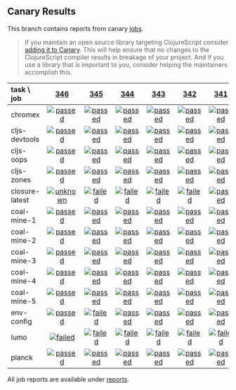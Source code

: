 ## Canary Results

This branch contains reports from canary [jobs](https://github.com/cljs-oss/canary/tree/jobs).

> If you maintain an open source library targeting ClojureScript consider [adding it to Canary](https://github.com/cljs-oss/canary/tree/master#how-to-participate). This will help ensure that no changes to the ClojureScript compiler results in breakage of your project. And if you use a library that is important to you, consider helping the maintainers accomplish this.

[//]: # (begin_overview_table)

| task \ job | <a href="reports/2018/04/12/job-000346-1.10.264-d31917e" title="job #346 finished on 2018-04-12">346</a> | <a href="reports/2018/04/11/job-000345-1.10.264-d31917e" title="job #345 finished on 2018-04-11">345</a> | <a href="reports/2018/04/10/job-000344-1.10.264-d31917e" title="job #344 finished on 2018-04-10">344</a> | <a href="reports/2018/04/09/job-000343-1.10.264-d31917e" title="job #343 finished on 2018-04-09">343</a> | <a href="reports/2018/04/08/job-000342-1.10.264-d31917e" title="job #342 finished on 2018-04-08">342</a> | <a href="reports/2018/04/07/job-000341-1.10.264-d31917e" title="job #341 finished on 2018-04-07">341</a> | <a href="reports/2018/04/06/job-000340-1.10.264-d31917e" title="job #340 finished on 2018-04-06">340</a> | <a href="reports/2018/04/05/job-000339-1.10.263-9c1c727" title="job #339 finished on 2018-04-05">339</a> | <a href="reports/2018/04/04/job-000338-1.10.263-9c1c727" title="job #338 finished on 2018-04-04">338</a> | <a href="reports/2018/04/03/job-000337-1.10.263-9c1c727" title="job #337 finished on 2018-04-03">337</a> |
| :--- | :---: | :---: | :---: | :---: | :---: | :---: | :---: | :---: | :---: | :---: |
| chromex | <a href="reports/2018/04/12/job-000346-1.10.264-d31917e#-chromex"><img title="passed" src="http://box.binaryage.com/s-passed.svg"><a> | <a href="reports/2018/04/11/job-000345-1.10.264-d31917e#-chromex"><img title="passed" src="http://box.binaryage.com/s-passed.svg"><a> | <a href="reports/2018/04/10/job-000344-1.10.264-d31917e#-chromex"><img title="passed" src="http://box.binaryage.com/s-passed.svg"><a> | <a href="reports/2018/04/09/job-000343-1.10.264-d31917e#-chromex"><img title="passed" src="http://box.binaryage.com/s-passed.svg"><a> | <a href="reports/2018/04/08/job-000342-1.10.264-d31917e#-chromex"><img title="passed" src="http://box.binaryage.com/s-passed.svg"><a> | <a href="reports/2018/04/07/job-000341-1.10.264-d31917e#-chromex"><img title="passed" src="http://box.binaryage.com/s-passed.svg"><a> | <a href="reports/2018/04/06/job-000340-1.10.264-d31917e#-chromex"><img title="passed" src="http://box.binaryage.com/s-passed.svg"><a> | <a href="reports/2018/04/05/job-000339-1.10.263-9c1c727#-chromex"><img title="passed" src="http://box.binaryage.com/s-passed.svg"><a> | <a href="reports/2018/04/04/job-000338-1.10.263-9c1c727#-chromex"><img title="failed" src="http://box.binaryage.com/s-failed.svg"><a> | <a href="reports/2018/04/03/job-000337-1.10.263-9c1c727#-chromex"><img title="passed" src="http://box.binaryage.com/s-passed.svg"><a> |
| cljs-devtools | <a href="reports/2018/04/12/job-000346-1.10.264-d31917e#-cljs-devtools"><img title="passed" src="http://box.binaryage.com/s-passed.svg"><a> | <a href="reports/2018/04/11/job-000345-1.10.264-d31917e#-cljs-devtools"><img title="passed" src="http://box.binaryage.com/s-passed.svg"><a> | <a href="reports/2018/04/10/job-000344-1.10.264-d31917e#-cljs-devtools"><img title="passed" src="http://box.binaryage.com/s-passed.svg"><a> | <a href="reports/2018/04/09/job-000343-1.10.264-d31917e#-cljs-devtools"><img title="passed" src="http://box.binaryage.com/s-passed.svg"><a> | <a href="reports/2018/04/08/job-000342-1.10.264-d31917e#-cljs-devtools"><img title="passed" src="http://box.binaryage.com/s-passed.svg"><a> | <a href="reports/2018/04/07/job-000341-1.10.264-d31917e#-cljs-devtools"><img title="passed" src="http://box.binaryage.com/s-passed.svg"><a> | <a href="reports/2018/04/06/job-000340-1.10.264-d31917e#-cljs-devtools"><img title="passed" src="http://box.binaryage.com/s-passed.svg"><a> | <a href="reports/2018/04/05/job-000339-1.10.263-9c1c727#-cljs-devtools"><img title="passed" src="http://box.binaryage.com/s-passed.svg"><a> | <a href="reports/2018/04/04/job-000338-1.10.263-9c1c727#-cljs-devtools"><img title="passed" src="http://box.binaryage.com/s-passed.svg"><a> | <a href="reports/2018/04/03/job-000337-1.10.263-9c1c727#-cljs-devtools"><img title="passed" src="http://box.binaryage.com/s-passed.svg"><a> |
| cljs-oops | <a href="reports/2018/04/12/job-000346-1.10.264-d31917e#-cljs-oops"><img title="passed" src="http://box.binaryage.com/s-passed.svg"><a> | <a href="reports/2018/04/11/job-000345-1.10.264-d31917e#-cljs-oops"><img title="passed" src="http://box.binaryage.com/s-passed.svg"><a> | <a href="reports/2018/04/10/job-000344-1.10.264-d31917e#-cljs-oops"><img title="passed" src="http://box.binaryage.com/s-passed.svg"><a> | <a href="reports/2018/04/09/job-000343-1.10.264-d31917e#-cljs-oops"><img title="passed" src="http://box.binaryage.com/s-passed.svg"><a> | <a href="reports/2018/04/08/job-000342-1.10.264-d31917e#-cljs-oops"><img title="passed" src="http://box.binaryage.com/s-passed.svg"><a> | <a href="reports/2018/04/07/job-000341-1.10.264-d31917e#-cljs-oops"><img title="passed" src="http://box.binaryage.com/s-passed.svg"><a> | <a href="reports/2018/04/06/job-000340-1.10.264-d31917e#-cljs-oops"><img title="passed" src="http://box.binaryage.com/s-passed.svg"><a> | <a href="reports/2018/04/05/job-000339-1.10.263-9c1c727#-cljs-oops"><img title="passed" src="http://box.binaryage.com/s-passed.svg"><a> | <a href="reports/2018/04/04/job-000338-1.10.263-9c1c727#-cljs-oops"><img title="passed" src="http://box.binaryage.com/s-passed.svg"><a> | <a href="reports/2018/04/03/job-000337-1.10.263-9c1c727#-cljs-oops"><img title="passed" src="http://box.binaryage.com/s-passed.svg"><a> |
| cljs-zones | <a href="reports/2018/04/12/job-000346-1.10.264-d31917e#-cljs-zones"><img title="passed" src="http://box.binaryage.com/s-passed.svg"><a> | <a href="reports/2018/04/11/job-000345-1.10.264-d31917e#-cljs-zones"><img title="passed" src="http://box.binaryage.com/s-passed.svg"><a> | <a href="reports/2018/04/10/job-000344-1.10.264-d31917e#-cljs-zones"><img title="passed" src="http://box.binaryage.com/s-passed.svg"><a> | <a href="reports/2018/04/09/job-000343-1.10.264-d31917e#-cljs-zones"><img title="passed" src="http://box.binaryage.com/s-passed.svg"><a> | <a href="reports/2018/04/08/job-000342-1.10.264-d31917e#-cljs-zones"><img title="passed" src="http://box.binaryage.com/s-passed.svg"><a> | <a href="reports/2018/04/07/job-000341-1.10.264-d31917e#-cljs-zones"><img title="passed" src="http://box.binaryage.com/s-passed.svg"><a> | <a href="reports/2018/04/06/job-000340-1.10.264-d31917e#-cljs-zones"><img title="passed" src="http://box.binaryage.com/s-passed.svg"><a> | <a href="reports/2018/04/05/job-000339-1.10.263-9c1c727#-cljs-zones"><img title="passed" src="http://box.binaryage.com/s-passed.svg"><a> | <a href="reports/2018/04/04/job-000338-1.10.263-9c1c727#-cljs-zones"><img title="passed" src="http://box.binaryage.com/s-passed.svg"><a> | <a href="reports/2018/04/03/job-000337-1.10.263-9c1c727#-cljs-zones"><img title="passed" src="http://box.binaryage.com/s-passed.svg"><a> |
| closure-latest | <a href="reports/2018/04/12/job-000346-1.10.264-d31917e#-closure-latest"><img title="unknown" src="http://box.binaryage.com/s-unknown.svg"><a> | <a href="reports/2018/04/11/job-000345-1.10.264-d31917e#-closure-latest"><img title="failed" src="http://box.binaryage.com/s-failed.svg"><a> | <a href="reports/2018/04/10/job-000344-1.10.264-d31917e#-closure-latest"><img title="failed" src="http://box.binaryage.com/s-failed.svg"><a> | <a href="reports/2018/04/09/job-000343-1.10.264-d31917e#-closure-latest"><img title="failed" src="http://box.binaryage.com/s-failed.svg"><a> | <a href="reports/2018/04/08/job-000342-1.10.264-d31917e#-closure-latest"><img title="failed" src="http://box.binaryage.com/s-failed.svg"><a> | <a href="reports/2018/04/07/job-000341-1.10.264-d31917e#-closure-latest"><img title="passed" src="http://box.binaryage.com/s-passed.svg"><a> | <a href="reports/2018/04/06/job-000340-1.10.264-d31917e#-closure-latest"><img title="passed" src="http://box.binaryage.com/s-passed.svg"><a> | <a href="reports/2018/04/05/job-000339-1.10.263-9c1c727#-closure-latest"><img title="passed" src="http://box.binaryage.com/s-passed.svg"><a> | <a href="reports/2018/04/04/job-000338-1.10.263-9c1c727#-closure-latest"><img title="passed" src="http://box.binaryage.com/s-passed.svg"><a> | <a href="reports/2018/04/03/job-000337-1.10.263-9c1c727#-closure-latest"><img title="passed" src="http://box.binaryage.com/s-passed.svg"><a> |
| coal-mine-1 | <a href="reports/2018/04/12/job-000346-1.10.264-d31917e#-coal-mine-1"><img title="passed" src="http://box.binaryage.com/s-passed.svg"><a> | <a href="reports/2018/04/11/job-000345-1.10.264-d31917e#-coal-mine-1"><img title="passed" src="http://box.binaryage.com/s-passed.svg"><a> | <a href="reports/2018/04/10/job-000344-1.10.264-d31917e#-coal-mine-1"><img title="passed" src="http://box.binaryage.com/s-passed.svg"><a> | <a href="reports/2018/04/09/job-000343-1.10.264-d31917e#-coal-mine-1"><img title="passed" src="http://box.binaryage.com/s-passed.svg"><a> | <a href="reports/2018/04/08/job-000342-1.10.264-d31917e#-coal-mine-1"><img title="passed" src="http://box.binaryage.com/s-passed.svg"><a> | <a href="reports/2018/04/07/job-000341-1.10.264-d31917e#-coal-mine-1"><img title="passed" src="http://box.binaryage.com/s-passed.svg"><a> | <a href="reports/2018/04/06/job-000340-1.10.264-d31917e#-coal-mine-1"><img title="passed" src="http://box.binaryage.com/s-passed.svg"><a> | <a href="reports/2018/04/05/job-000339-1.10.263-9c1c727#-coal-mine-1"><img title="passed" src="http://box.binaryage.com/s-passed.svg"><a> | <a href="reports/2018/04/04/job-000338-1.10.263-9c1c727#-coal-mine-1"><img title="passed" src="http://box.binaryage.com/s-passed.svg"><a> | <a href="reports/2018/04/03/job-000337-1.10.263-9c1c727#-coal-mine-1"><img title="passed" src="http://box.binaryage.com/s-passed.svg"><a> |
| coal-mine-2 | <a href="reports/2018/04/12/job-000346-1.10.264-d31917e#-coal-mine-2"><img title="passed" src="http://box.binaryage.com/s-passed.svg"><a> | <a href="reports/2018/04/11/job-000345-1.10.264-d31917e#-coal-mine-2"><img title="passed" src="http://box.binaryage.com/s-passed.svg"><a> | <a href="reports/2018/04/10/job-000344-1.10.264-d31917e#-coal-mine-2"><img title="passed" src="http://box.binaryage.com/s-passed.svg"><a> | <a href="reports/2018/04/09/job-000343-1.10.264-d31917e#-coal-mine-2"><img title="passed" src="http://box.binaryage.com/s-passed.svg"><a> | <a href="reports/2018/04/08/job-000342-1.10.264-d31917e#-coal-mine-2"><img title="passed" src="http://box.binaryage.com/s-passed.svg"><a> | <a href="reports/2018/04/07/job-000341-1.10.264-d31917e#-coal-mine-2"><img title="passed" src="http://box.binaryage.com/s-passed.svg"><a> | <a href="reports/2018/04/06/job-000340-1.10.264-d31917e#-coal-mine-2"><img title="passed" src="http://box.binaryage.com/s-passed.svg"><a> | <a href="reports/2018/04/05/job-000339-1.10.263-9c1c727#-coal-mine-2"><img title="passed" src="http://box.binaryage.com/s-passed.svg"><a> | <a href="reports/2018/04/04/job-000338-1.10.263-9c1c727#-coal-mine-2"><img title="passed" src="http://box.binaryage.com/s-passed.svg"><a> | <a href="reports/2018/04/03/job-000337-1.10.263-9c1c727#-coal-mine-2"><img title="passed" src="http://box.binaryage.com/s-passed.svg"><a> |
| coal-mine-3 | <a href="reports/2018/04/12/job-000346-1.10.264-d31917e#-coal-mine-3"><img title="passed" src="http://box.binaryage.com/s-passed.svg"><a> | <a href="reports/2018/04/11/job-000345-1.10.264-d31917e#-coal-mine-3"><img title="passed" src="http://box.binaryage.com/s-passed.svg"><a> | <a href="reports/2018/04/10/job-000344-1.10.264-d31917e#-coal-mine-3"><img title="passed" src="http://box.binaryage.com/s-passed.svg"><a> | <a href="reports/2018/04/09/job-000343-1.10.264-d31917e#-coal-mine-3"><img title="passed" src="http://box.binaryage.com/s-passed.svg"><a> | <a href="reports/2018/04/08/job-000342-1.10.264-d31917e#-coal-mine-3"><img title="passed" src="http://box.binaryage.com/s-passed.svg"><a> | <a href="reports/2018/04/07/job-000341-1.10.264-d31917e#-coal-mine-3"><img title="passed" src="http://box.binaryage.com/s-passed.svg"><a> | <a href="reports/2018/04/06/job-000340-1.10.264-d31917e#-coal-mine-3"><img title="passed" src="http://box.binaryage.com/s-passed.svg"><a> | <a href="reports/2018/04/05/job-000339-1.10.263-9c1c727#-coal-mine-3"><img title="passed" src="http://box.binaryage.com/s-passed.svg"><a> | <a href="reports/2018/04/04/job-000338-1.10.263-9c1c727#-coal-mine-3"><img title="passed" src="http://box.binaryage.com/s-passed.svg"><a> | <a href="reports/2018/04/03/job-000337-1.10.263-9c1c727#-coal-mine-3"><img title="passed" src="http://box.binaryage.com/s-passed.svg"><a> |
| coal-mine-4 | <a href="reports/2018/04/12/job-000346-1.10.264-d31917e#-coal-mine-4"><img title="passed" src="http://box.binaryage.com/s-passed.svg"><a> | <a href="reports/2018/04/11/job-000345-1.10.264-d31917e#-coal-mine-4"><img title="passed" src="http://box.binaryage.com/s-passed.svg"><a> | <a href="reports/2018/04/10/job-000344-1.10.264-d31917e#-coal-mine-4"><img title="passed" src="http://box.binaryage.com/s-passed.svg"><a> | <a href="reports/2018/04/09/job-000343-1.10.264-d31917e#-coal-mine-4"><img title="passed" src="http://box.binaryage.com/s-passed.svg"><a> | <a href="reports/2018/04/08/job-000342-1.10.264-d31917e#-coal-mine-4"><img title="passed" src="http://box.binaryage.com/s-passed.svg"><a> | <a href="reports/2018/04/07/job-000341-1.10.264-d31917e#-coal-mine-4"><img title="passed" src="http://box.binaryage.com/s-passed.svg"><a> | <a href="reports/2018/04/06/job-000340-1.10.264-d31917e#-coal-mine-4"><img title="passed" src="http://box.binaryage.com/s-passed.svg"><a> | <a href="reports/2018/04/05/job-000339-1.10.263-9c1c727#-coal-mine-4"><img title="passed" src="http://box.binaryage.com/s-passed.svg"><a> | <a href="reports/2018/04/04/job-000338-1.10.263-9c1c727#-coal-mine-4"><img title="passed" src="http://box.binaryage.com/s-passed.svg"><a> | <a href="reports/2018/04/03/job-000337-1.10.263-9c1c727#-coal-mine-4"><img title="passed" src="http://box.binaryage.com/s-passed.svg"><a> |
| coal-mine-5 | <a href="reports/2018/04/12/job-000346-1.10.264-d31917e#-coal-mine-5"><img title="passed" src="http://box.binaryage.com/s-passed.svg"><a> | <a href="reports/2018/04/11/job-000345-1.10.264-d31917e#-coal-mine-5"><img title="passed" src="http://box.binaryage.com/s-passed.svg"><a> | <a href="reports/2018/04/10/job-000344-1.10.264-d31917e#-coal-mine-5"><img title="passed" src="http://box.binaryage.com/s-passed.svg"><a> | <a href="reports/2018/04/09/job-000343-1.10.264-d31917e#-coal-mine-5"><img title="passed" src="http://box.binaryage.com/s-passed.svg"><a> | <a href="reports/2018/04/08/job-000342-1.10.264-d31917e#-coal-mine-5"><img title="passed" src="http://box.binaryage.com/s-passed.svg"><a> | <a href="reports/2018/04/07/job-000341-1.10.264-d31917e#-coal-mine-5"><img title="passed" src="http://box.binaryage.com/s-passed.svg"><a> | <a href="reports/2018/04/06/job-000340-1.10.264-d31917e#-coal-mine-5"><img title="passed" src="http://box.binaryage.com/s-passed.svg"><a> | <a href="reports/2018/04/05/job-000339-1.10.263-9c1c727#-coal-mine-5"><img title="passed" src="http://box.binaryage.com/s-passed.svg"><a> | <a href="reports/2018/04/04/job-000338-1.10.263-9c1c727#-coal-mine-5"><img title="passed" src="http://box.binaryage.com/s-passed.svg"><a> | <a href="reports/2018/04/03/job-000337-1.10.263-9c1c727#-coal-mine-5"><img title="passed" src="http://box.binaryage.com/s-passed.svg"><a> |
| env-config | <a href="reports/2018/04/12/job-000346-1.10.264-d31917e#-env-config"><img title="passed" src="http://box.binaryage.com/s-passed.svg"><a> | <a href="reports/2018/04/11/job-000345-1.10.264-d31917e#-env-config"><img title="failed" src="http://box.binaryage.com/s-failed.svg"><a> | <a href="reports/2018/04/10/job-000344-1.10.264-d31917e#-env-config"><img title="passed" src="http://box.binaryage.com/s-passed.svg"><a> | <a href="reports/2018/04/09/job-000343-1.10.264-d31917e#-env-config"><img title="passed" src="http://box.binaryage.com/s-passed.svg"><a> | <a href="reports/2018/04/08/job-000342-1.10.264-d31917e#-env-config"><img title="passed" src="http://box.binaryage.com/s-passed.svg"><a> | <a href="reports/2018/04/07/job-000341-1.10.264-d31917e#-env-config"><img title="passed" src="http://box.binaryage.com/s-passed.svg"><a> | <a href="reports/2018/04/06/job-000340-1.10.264-d31917e#-env-config"><img title="passed" src="http://box.binaryage.com/s-passed.svg"><a> | <a href="reports/2018/04/05/job-000339-1.10.263-9c1c727#-env-config"><img title="passed" src="http://box.binaryage.com/s-passed.svg"><a> | <a href="reports/2018/04/04/job-000338-1.10.263-9c1c727#-env-config"><img title="passed" src="http://box.binaryage.com/s-passed.svg"><a> | <a href="reports/2018/04/03/job-000337-1.10.263-9c1c727#-env-config"><img title="passed" src="http://box.binaryage.com/s-passed.svg"><a> |
| lumo | <a href="reports/2018/04/12/job-000346-1.10.264-d31917e#-lumo"><img title="failed" src="http://box.binaryage.com/s-failed.svg"><a> | <a href="reports/2018/04/11/job-000345-1.10.264-d31917e#-lumo"><img title="failed" src="http://box.binaryage.com/s-failed.svg"><a> | <a href="reports/2018/04/10/job-000344-1.10.264-d31917e#-lumo"><img title="failed" src="http://box.binaryage.com/s-failed.svg"><a> | <a href="reports/2018/04/09/job-000343-1.10.264-d31917e#-lumo"><img title="failed" src="http://box.binaryage.com/s-failed.svg"><a> | <a href="reports/2018/04/08/job-000342-1.10.264-d31917e#-lumo"><img title="failed" src="http://box.binaryage.com/s-failed.svg"><a> | <a href="reports/2018/04/07/job-000341-1.10.264-d31917e#-lumo"><img title="failed" src="http://box.binaryage.com/s-failed.svg"><a> | <a href="reports/2018/04/06/job-000340-1.10.264-d31917e#-lumo"><img title="failed" src="http://box.binaryage.com/s-failed.svg"><a> | <a href="reports/2018/04/05/job-000339-1.10.263-9c1c727#-lumo"><img title="failed" src="http://box.binaryage.com/s-failed.svg"><a> | <a href="reports/2018/04/04/job-000338-1.10.263-9c1c727#-lumo"><img title="failed" src="http://box.binaryage.com/s-failed.svg"><a> | <a href="reports/2018/04/03/job-000337-1.10.263-9c1c727#-lumo"><img title="failed" src="http://box.binaryage.com/s-failed.svg"><a> |
| planck | <a href="reports/2018/04/12/job-000346-1.10.264-d31917e#-planck"><img title="passed" src="http://box.binaryage.com/s-passed.svg"><a> | <a href="reports/2018/04/11/job-000345-1.10.264-d31917e#-planck"><img title="passed" src="http://box.binaryage.com/s-passed.svg"><a> | <a href="reports/2018/04/10/job-000344-1.10.264-d31917e#-planck"><img title="passed" src="http://box.binaryage.com/s-passed.svg"><a> | <a href="reports/2018/04/09/job-000343-1.10.264-d31917e#-planck"><img title="passed" src="http://box.binaryage.com/s-passed.svg"><a> | <a href="reports/2018/04/08/job-000342-1.10.264-d31917e#-planck"><img title="passed" src="http://box.binaryage.com/s-passed.svg"><a> | <a href="reports/2018/04/07/job-000341-1.10.264-d31917e#-planck"><img title="passed" src="http://box.binaryage.com/s-passed.svg"><a> | <a href="reports/2018/04/06/job-000340-1.10.264-d31917e#-planck"><img title="passed" src="http://box.binaryage.com/s-passed.svg"><a> | <a href="reports/2018/04/05/job-000339-1.10.263-9c1c727#-planck"><img title="passed" src="http://box.binaryage.com/s-passed.svg"><a> | <a href="reports/2018/04/04/job-000338-1.10.263-9c1c727#-planck"><img title="passed" src="http://box.binaryage.com/s-passed.svg"><a> | <a href="reports/2018/04/03/job-000337-1.10.263-9c1c727#-planck"><img title="passed" src="http://box.binaryage.com/s-passed.svg"><a> |

[//]: # (end_overview_table)

All job reports are available under [reports](reports).
